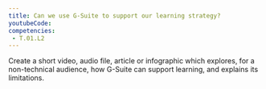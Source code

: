 ```yaml
---
title: Can we use G-Suite to support our learning strategy?
youtubeCode: 
competencies:
 - T.01.L2
---
```

Create a short video, audio file, article or infographic which explores, for a non-technical audience, how G-Suite can support learning, and explains its limitations.